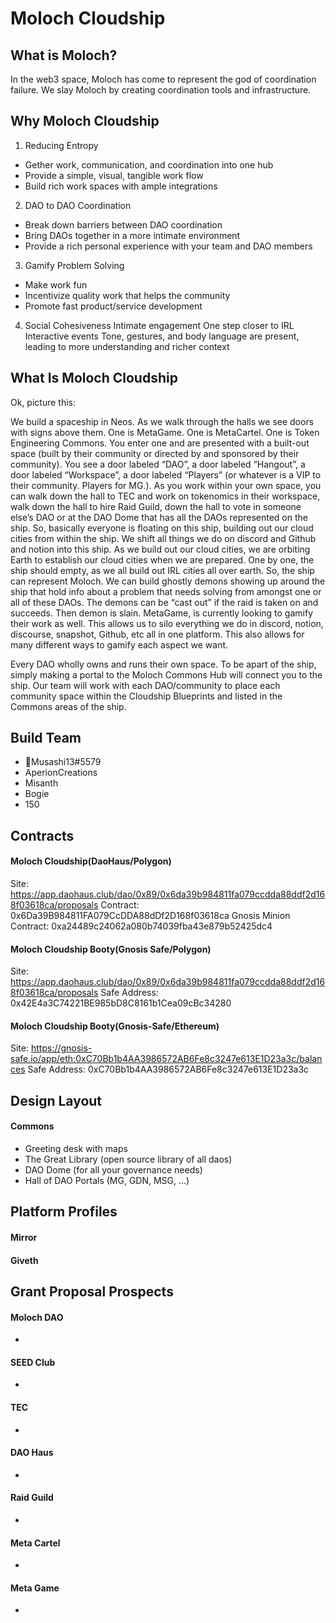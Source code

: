 # Moloch Cloudship

## What is Moloch?

In the web3 space, Moloch has come to represent the god of coordination failure. We slay Moloch by creating coordination tools and infrastructure.

## Why Moloch Cloudship

1. Reducing Entropy
* Gether work, communication, and coordination into one hub
* Provide a simple, visual, tangible work flow
* Build rich work spaces with ample integrations
2. DAO to DAO Coordination
* Break down barriers between DAO coordination
* Bring DAOs together in a more intimate environment
* Provide a rich personal experience with your team and DAO members
3. Gamify Problem Solving
* Make work fun
* Incentivize quality work that helps the community
* Promote fast product/service development
4. Social Cohesiveness
Intimate engagement
One step closer to IRL
Interactive events
Tone, gestures, and body language are present, leading to more understanding and richer context

## What Is Moloch Cloudship

Ok, picture this:

We build a spaceship in Neos. As we walk through the halls we see doors with signs above them. One is MetaGame. One is MetaCartel. One is Token Engineering Commons. You enter one and are presented with a built-out space (built by their community or directed by and sponsored by their community). You see a door labeled “DAO”, a door labeled “Hangout”, a door labeled “Workspace”, a door labeled “Players” (or whatever is a VIP to their community. Players for MG.). As you work within your own space, you can walk down the hall to TEC and work on tokenomics in their workspace, walk down the hall to hire Raid Guild, down the hall to vote in someone else’s DAO or at the DAO Dome that has all the DAOs represented on the ship. So, basically everyone is floating on this ship, building out our cloud cities from within the ship. We shift all things we do on discord and Github and notion into this ship. As we build out our cloud cities, we are orbiting Earth to establish our cloud cities when we are prepared. One by one, the ship should empty, as we all build out IRL cities all over earth. So, the ship can represent Moloch. We can build ghostly demons showing up around the ship that hold info about a problem that needs solving from amongst one or all of these DAOs. The demons can be “cast out” if the raid is taken on and succeeds. Then demon is slain. MetaGame, is currently looking to gamify their work as well. This allows us to silo everything we do in discord, notion, discourse, snapshot, Github, etc all in one platform. This also allows for many different ways to gamify each aspect we want.

Every DAO wholly owns and runs their own space. To be apart of the ship, simply making a portal to the Moloch Commons Hub will connect you to the ship. Our team will work with each DAO/community to place each community space within the Cloudship Blueprints and listed in the Commons areas of the ship.

## Build Team

* 🐙Musashi13#5579
* AperionCreations
* Misanth
* Bogie
* 150

## Contracts

#### Moloch Cloudship(DaoHaus/Polygon)
Site: https://app.daohaus.club/dao/0x89/0x6da39b984811fa079ccdda88ddf2d168f03618ca/proposals
Contract: 0x6Da39B984811FA079CcDDA88dDf2D168f03618ca
Gnosis Minion Contract: 0xa24489c24062a080b74039fba43e879b52425dc4

#### Moloch Cloudship Booty(Gnosis Safe/Polygon)
Site: https://app.daohaus.club/dao/0x89/0x6da39b984811fa079ccdda88ddf2d168f03618ca/proposals
Safe Address: 0x42E4a3C74221BE985bD8C8161b1Cea09cBc34280

#### Moloch Cloudship Booty(Gnosis-Safe/Ethereum)
Site: https://gnosis-safe.io/app/eth:0xC70Bb1b4AA3986572AB6Fe8c3247e613E1D23a3c/balances
Safe Address: 0xC70Bb1b4AA3986572AB6Fe8c3247e613E1D23a3c

## Design Layout

#### Commons

* Greeting desk with maps
* The Great Library (open source library of all daos)
* DAO Dome (for all your governance needs)
* Hall of DAO Portals (MG, GDN, MSG, ...)

## Platform Profiles

#### Mirror


#### Giveth


## Grant Proposal Prospects

#### Moloch DAO
* 

#### SEED Club
* 

#### TEC
* 

#### DAO Haus
* 

#### Raid Guild
* 

#### Meta Cartel
* 

#### Meta Game
*
